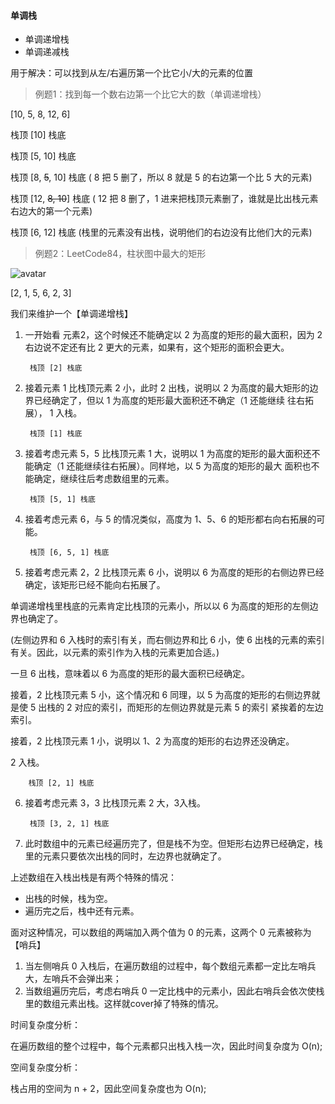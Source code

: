 #### 单调栈
- 单调递增栈
- 单调递减栈

用于解决：可以找到从左/右遍历第一个比它小/大的元素的位置

>例题1：找到每一个数右边第一个比它大的数（单调递增栈）

[10, 5, 8, 12, 6]

栈顶 [10] 栈底

栈顶 [5, 10] 栈底

栈顶 [8, ~~5~~, 10] 栈底 ( 8 把 5 删了，所以 8 就是 5 的右边第一个比 5 大的元素)

栈顶 [12, ~~8, 10~~] 栈底 ( 12 把 8 删了，1 进来把栈顶元素删了，谁就是比出栈元素右边大的第一个元素)

栈顶 [6, 12] 栈底 (栈里的元素没有出栈，说明他们的右边没有比他们大的元素)

> 例题2：LeetCode84，柱状图中最大的矩形

![avatar](https://assets.leetcode-cn.com/aliyun-lc-upload/uploads/2018/10/12/histogram_area.png)

[2, 1, 5, 6, 2, 3]

我们来维护一个【单调递增栈】

1. 一开始看 元素2，这个时候还不能确定以 2 为高度的矩形的最大面积，因为 2 右边说不定还有比 2 更大的元素，如果有，这个矩形的面积会更大。

        栈顶 [2] 栈底

2. 接着元素 1 比栈顶元素 2 小，此时 2 出栈，说明以 2 为高度的最大矩形的边界已经确定了，但以 1 为高度的矩形最大面积还不确定（1 还能继续
往右拓展）， 1 入栈。

        栈顶 [1] 栈底

3. 接着考虑元素 5，5 比栈顶元素 1 大，说明以 1 为高度的矩形的最大面积还不能确定（1 还能继续往右拓展）。同样地，以 5 为高度的矩形的最大
面积也不能确定，继续往后考虑数组里的元素。

        栈顶 [5, 1] 栈底

4. 接着考虑元素 6，与 5 的情况类似，高度为 1、5、6 的矩形都右向右拓展的可能。

        栈顶 [6, 5, 1] 栈底

5. 接着考虑元素 2，2 比栈顶元素 6 小，说明以 6 为高度的矩形的右侧边界已经确定，该矩形已经不能向右拓展了。

单调递增栈里栈底的元素肯定比栈顶的元素小，所以以 6 为高度的矩形的左侧边界也确定了。

(左侧边界和 6 入栈时的索引有关，而右侧边界和比 6 小，使 6 出栈的元素的索引有关。因此，以元素的索引作为入栈的元素更加合适。)

一旦 6 出栈，意味着以 6 为高度的矩形的最大面积已经确定。

接着，2 比栈顶元素 5 小，这个情况和 6 同理，以 5 为高度的矩形的右侧边界就是使 5 出栈的 2 对应的索引，而矩形的左侧边界就是元素 5 的索引
紧挨着的左边索引。

接着，2 比栈顶元素 1 小，说明以 1、2 为高度的矩形的右边界还没确定。

2 入栈。

        栈顶 [2, 1] 栈底

6. 接着考虑元素 3，3 比栈顶元素 2 大，3入栈。

        栈顶 [3, 2, 1] 栈底

7. 此时数组中的元素已经遍历完了，但是栈不为空。但矩形右边界已经确定，栈里的元素只要依次出栈的同时，左边界也就确定了。

上述数组在入栈出栈是有两个特殊的情况：
* 出栈的时候，栈为空。
* 遍历完之后，栈中还有元素。

面对这种情况，可以数组的两端加入两个值为 0 的元素，这两个 0 元素被称为【哨兵】
1. 当左侧哨兵 0 入栈后，在遍历数组的过程中，每个数组元素都一定比左哨兵大，左哨兵不会弹出来；
2. 当数组遍历完后，考虑右哨兵 0 一定比栈中的元素小，因此右哨兵会依次使栈里的数组元素出栈。这样就cover掉了特殊的情况。

时间复杂度分析：

在遍历数组的整个过程中，每个元素都只出栈入栈一次，因此时间复杂度为 O(n);

空间复杂度分析：

栈占用的空间为 n + 2，因此空间复杂度也为 O(n);